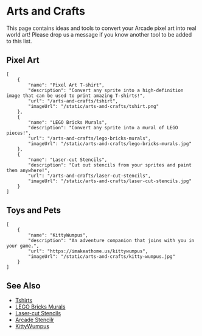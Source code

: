 # Arts and Crafts

This page contains ideas and tools to convert your Arcade pixel art
into real world art! Please drop us a message if you know another tool to be added to this list.

## Pixel Art

```codecard
[
    {
        "name": "Pixel Art T-shirt",
        "description": "Convert any sprite into a high-definition image that can be used to print amazing T-shirts!",
        "url": "/arts-and-crafts/tshirt",
        "imageUrl": "/static/arts-and-crafts/tshirt.png"
    },
    {
        "name": "LEGO Bricks Murals",
        "description": "Convert any sprite into a mural of LEGO pieces!",
        "url": "/arts-and-crafts/lego-bricks-murals",
        "imageUrl": "/static/arts-and-crafts/lego-bricks-murals.jpg"
    },
    {
        "name": "Laser-cut Stencils",
        "description": "Cut out stencils from your sprites and paint them anywhere!",
        "url": "/arts-and-crafts/laser-cut-stencils",
        "imageUrl": "/static/arts-and-crafts/laser-cut-stencils.jpg"
    }
]
```

## Toys and Pets

```codecard
[
    {
        "name": "KittyWumpus",
        "description": "An adventure companion that joins with you in your game.",
        "url": "https://imakeathome.us/kittywumpus",
        "imageUrl": "/static/arts-and-crafts/kitty-wumpus.jpg"
    }
]
```

## See Also

* [Tshirts](/arts-and-crafts/tshirt.md)
* [LEGO Bricks Murals](/arts-and-crafts/lego-bricks-murals)
* [Laser-cut Stencils](/arts-and-crafts/laser-cut-stencils)
* [Arcade Stencilr](https://arcade-stencils.glitch.me/)
* [KittyWumpus](https://imakeathome.us/kittywumpus)
